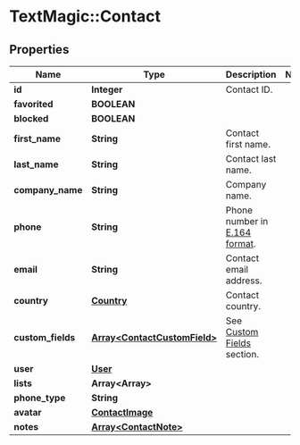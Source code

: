 # TextMagic::Contact

## Properties
Name | Type | Description | Notes
------------ | ------------- | ------------- | -------------
**id** | **Integer** | Contact ID. | 
**favorited** | **BOOLEAN** |  | 
**blocked** | **BOOLEAN** |  | 
**first_name** | **String** | Contact first name. | 
**last_name** | **String** | Contact last name. | 
**company_name** | **String** | Company name. | 
**phone** | **String** | Phone number in [E.164 format](https://en.wikipedia.org/wiki/E.164). | 
**email** | **String** | Contact email address. | 
**country** | [**Country**](Country.md) | Contact country. | 
**custom_fields** | [**Array&lt;ContactCustomField&gt;**](ContactCustomField.md) | See [Custom Fields](/docs/api/custom-fields/) section. | 
**user** | [**User**](User.md) |  | 
**lists** | **Array&lt;Array&gt;** |  | 
**phone_type** | **String** |  | 
**avatar** | [**ContactImage**](ContactImage.md) |  | 
**notes** | [**Array&lt;ContactNote&gt;**](ContactNote.md) |  | 


